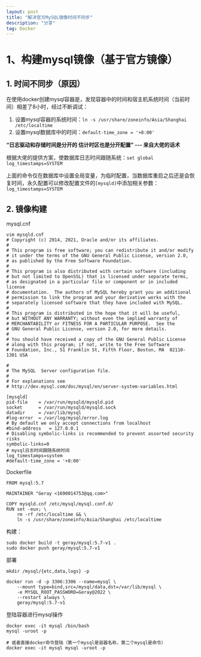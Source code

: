 ```yaml
---
layout: post
title: "解决官方MySQL镜像时间不同步"
description: "分享"
tag: Docker
---
```


# 1、构建mysql镜像（基于官方镜像）

## 1. 时间不同步（原因）

在使用docker创建mysql容器是，发现容器中的时间和宿主机系统时间（当前时间）相差了8小时，经过不断调试：

1. 设置mysql容器的系统时间：`ln -s /usr/share/zoneinfo/Asia/Shanghai /etc/localtime `
2. 设置mysql数据库中的时间：`default-time_zone = '+8:00'`

**“日志驱动和存储时间是分开的 估计时区也是分开配置” --- 来自大佬的话术**

根据大佬的提供方案，使数据库日志时间跟随系统：`set global log_timestamps=SYSTEM`

上面的命令仅在数据库中设置全局变量，为临时配置，当数据库重启之后还是会恢复时间，永久配置可以修改配置文件的`[mysqld]`中添加相关参数：`log_timestamps=SYSTEM`

## 2. 镜像构建

mysql.cnf

```
vim mysqld.cnf
# Copyright (c) 2014, 2021, Oracle and/or its affiliates.
#
# This program is free software; you can redistribute it and/or modify
# it under the terms of the GNU General Public License, version 2.0,
# as published by the Free Software Foundation.
#
# This program is also distributed with certain software (including
# but not limited to OpenSSL) that is licensed under separate terms,
# as designated in a particular file or component or in included license
# documentation.  The authors of MySQL hereby grant you an additional
# permission to link the program and your derivative works with the
# separately licensed software that they have included with MySQL.
#
# This program is distributed in the hope that it will be useful,
# but WITHOUT ANY WARRANTY; without even the implied warranty of
# MERCHANTABILITY or FITNESS FOR A PARTICULAR PURPOSE.  See the
# GNU General Public License, version 2.0, for more details.
#
# You should have received a copy of the GNU General Public License
# along with this program; if not, write to the Free Software
# Foundation, Inc., 51 Franklin St, Fifth Floor, Boston, MA  02110-1301 USA

#
# The MySQL  Server configuration file.
#
# For explanations see
# http://dev.mysql.com/doc/mysql/en/server-system-variables.html

[mysqld]
pid-file	= /var/run/mysqld/mysqld.pid
socket		= /var/run/mysqld/mysqld.sock
datadir		= /var/lib/mysql
#log-error	= /var/log/mysql/error.log
# By default we only accept connections from localhost
#bind-address	= 127.0.0.1
# Disabling symbolic-links is recommended to prevent assorted security risks
symbolic-links=0
# mysql日志时间跟随系统时间
log_timestamps=system
#default-time_zone = '+8:00'
```

Dockerfile

```
FROM mysql:5.7

MAINTAINER "Geray <1690014753@qq.com>"

COPY mysqld.cnf /etc/mysql/mysql.conf.d/
RUN set -eux; \
	rm -rf /etc/localtime && \
	ln -s /usr/share/zoneinfo/Asia/Shanghai /etc/localtime 
```

构建：

```
sudo docker build -t geray/mysql:5.7-v1 .
sudo docker push geray/mysql:5.7-v1
```

部署
```
mkdir /mysql/{etc,data,logs} -p 

docker run -d -p 3306:3306 --name=mysql \
	--mount type=bind,src=/mysql/data,dst=/var/lib/mysql \
	-e MYSQL_ROOT_PASSWORD=Geray@2022 \
	--restart always \
	geray/mysql:5.7-v1
```
登陆容器进行mysql操作
```
docker exec -it mysql /bin/bash
mysql -uroot -p

# 或者直接docker命令登陆（第一个mysql是容器名称，第二个mysql是命令）
docker exec -it mysql mysql -uroot -p
```
